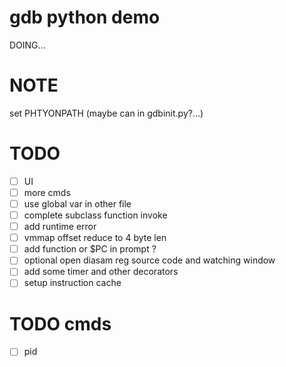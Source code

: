 # gdb python demo
DOING...

# NOTE
set PHTYONPATH (maybe can in gdbinit.py?...)

# TODO
- [ ] UI
- [ ] more cmds
- [ ] use global var in other file
- [ ] complete subclass function invoke
- [ ] add runtime error
- [ ] vmmap offset reduce to 4 byte len
- [ ] add function or $PC in prompt ?
- [ ] optional open diasam reg source code and watching window
- [ ] add some timer and other decorators
- [ ] setup instruction cache

# TODO cmds
- [ ] pid
